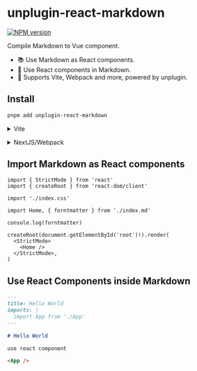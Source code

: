 # unplugin-react-markdown

[![NPM version](https://img.shields.io/npm/v/unplugin-react-markdown?color=a1b858&label=)](https://www.npmjs.com/package/unplugin-react-markdown)

Compile Markdown to Vue component.

- 📚 Use Markdown as React components.
- 💚 Use React components in Markdown.
- 🔌 Supports Vite, Webpack and more, powered by unplugin.

## Install

```bash
pnpm add unplugin-react-markdown
```

<details>
<summary>Vite</summary><br>

```ts
// vite.config.ts
import { defineConfig } from 'vite'
import react from '@vitejs/plugin-react'
import Markdown from 'unplugin-react-markdown/vite'

// https://vitejs.dev/config/
export default defineConfig({
  plugins: [
    react({ include: [/\.md$/] }),
    Markdown({}),
  ]
})
```

Example: [`examples/vite`](./examples/vite/)

<br></details>

<details>
<summary>NextJS/Webpack</summary><br>

```ts
// next.config.mjs
// @ts-check
import Markdown from 'unplugin-react-markdown/webpack'
import Shiki from '@shikijs/markdown-it'

function parseMetaString(_metaString, _code, lang) {
  return {
    dataLanguage: lang,
  }
}

/** @type {import('next').NextConfig} */
const nextConfig = {
  webpack: (config) => {
    config.plugins.push(Markdown({
      markdownItSetup: async (md) => {
        md.use(await Shiki({
          themes: {
            light: 'vitesse-light',
            dark: 'nord',
          },
          theme: {
            colorReplacements: {
              '#2e3440ff': '#282a2d',
            },
          },
          meta: {
            dataLanguage: 'java',
          },
          parseMetaString,
        }))
      },
    }))
    return config
  },
}

export default nextConfig
```

Example: [`examples/nextjs`](./examples/nextjs/)

<br></details>

## Import Markdown as React components

```tsx
import { StrictMode } from 'react'
import { createRoot } from 'react-dom/client'

import './index.css'

import Home, { forntmatter } from './index.md'

console.log(forntmatter)

createRoot(document.getElementById('root')!).render(
  <StrictMode>
    <Home />
  </StrictMode>,
)
```

## Use React Components inside Markdown

```markdown
---
title: Hello World
imports: |
  import App from './App'
---

# Hello World

use react component

<App />
```
